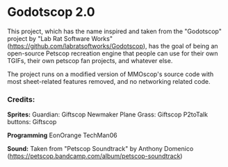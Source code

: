 # Godotscop 2.0
This project, which has the name inspired and taken from the "Godotscop" project by "Lab Rat Software Works" (https://github.com/labratsoftworks/Godotscop), has the goal of being an open-source Petscop recreation engine that people can use for their own TGIFs, their own petscop fan projects, and whatever else.

The project runs on a modified version of MMOscop's source code with most sheet-related features removed, and no networking related code.

### Credits:
**Sprites:**
Guardian: Giftscop
Newmaker Plane Grass: Giftscop
P2toTalk buttons: Giftscop

**Programming**
EonOrange
TechMan06

**Sound:**
Taken from "Petscop Soundtrack" by Anthony Domenico (https://petscop.bandcamp.com/album/petscop-soundtrack)
